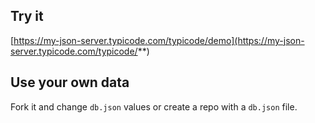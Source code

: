 ## Try it

[https://my-json-server.typicode.com/typicode/demo](https://my-json-server.typicode.com/typicode/**)

## Use your own data

Fork it and change `db.json` values or create a repo with a `db.json` file.
